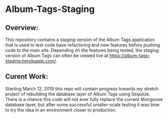 # Album-Tags-Staging

## Overview:
This repository contains a staging version of the Album Tags application that is used to test code base refactoring and new features before pushing code to the main site. Depending on the features being tested, the staging version of Album Tags can often be viewed live at https://album-tags-staging.herokuapp.com/.

## Curent Work:
Starting March 12, 2019 this repo will contain progress towards my stretch project of rebuilding the database layer of Album Tags using Sequlize. There is a chance this code will not ever fully replace the current Mongoose database layer, but after some successful smaller-scale testing it was time to try the idea in an environment closer to production.